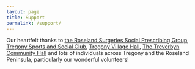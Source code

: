 ```yaml
---
layout: page
title: Support
permalink: /support/
---
```


Our heartfelt thanks to [the Roseland Surgeries Social Prescribing Group](https://www.roselandsurgeries.co.uk/clinics-and-services/social-prescriber/), [Tregony Sports and Social Club](https://www.facebook.com/p/Tregony-Sports-and-Social-Club-100063501941046/), [Tregony Village Hall](https://www.tregonyvillagehall.co.uk/), [The Treverbyn Community Hall](https://www.thehall.org.uk/) and lots of individuals across Tregony and the Roseland Peninsula, particularly our wonderful volunteers!
